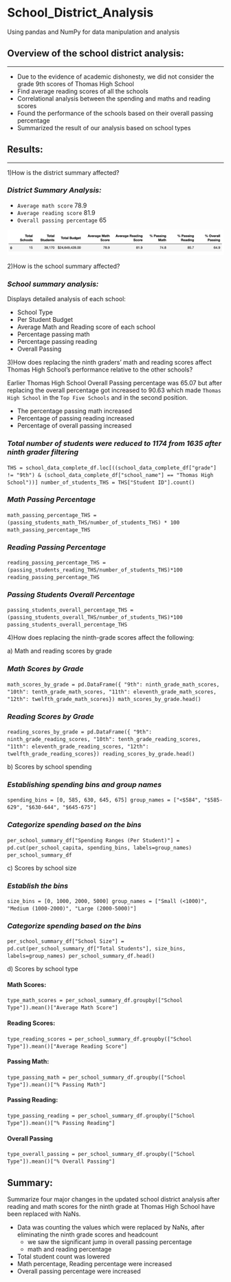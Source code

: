 # School_District_Analysis
Using pandas and NumPy for data manipulation and analysis
## Overview of the school district analysis:
---
- Due to the evidence of academic dishonesty, we did not consider the grade 9th scores of Thomas High School
- Find average reading scores of all the schools
- Correlational analysis between the spending and maths and reading scores
- Found the performance of the schools based on their overall passing percentage 
- Summarized the result of our analysis based on school types 

## Results:
---

1)How is the district summary affected?

### *District Summary Analysis:*

- `Average math score` 78.9
- `Average reading score` 81.9
- `Overall passing percentage` 65

<img src = "District_Summary.png"> </img>

2)How is the school summary affected?

 ### *School summary analysis:*
Displays detailed analysis of each school:
- School Type 
- Per Student Budget
- Average Math and Reading score of each school
- Percentage passing math
- Percentage passing reading
- Overall Passing


3)How does replacing the ninth graders’ math and reading scores affect Thomas High School’s performance relative to the other schools?

Earlier Thomas High School Overall Passing percentage was 65.07 but after replacing the overall percentage got increased to 90.63 which made `Thomas High School` in the `Top Five Schools` and in the second position. 

- The percentage passing math increased
- Percentage of passing reading increased
- Percentage of overall passing increased

### *Total number of students were reduced to 1174 from 1635 after ninth grader filtering*
`THS = school_data_complete_df.loc[((school_data_complete_df["grade"] != "9th") & (school_data_complete_df["school_name"] == "Thomas High School"))] number_of_students_THS = THS["Student ID"].count()`

### *Math Passing Percentage*
`math_passing_percentage_THS =(passing_students_math_THS/number_of_students_THS) * 100
math_passing_percentage_THS`

### *Reading Passing Percentage*
`reading_passing_percentage_THS = (passing_students_reading_THS/number_of_students_THS)*100
reading_passing_percentage_THS`

### *Passing Students Overall Percentage*
`passing_students_overall_percentage_THS = (passing_students_overall_THS/number_of_students_THS)*100
passing_students_overall_percentage_THS`

4)How does replacing the ninth-grade scores affect the following:

a) Math and reading scores by grade

### *Math Scores by Grade*

`math_scores_by_grade = pd.DataFrame({
"9th": ninth_grade_math_scores,
"10th": tenth_grade_math_scores,
"11th": eleventh_grade_math_scores,
"12th": twelfth_grade_math_scores})
math_scores_by_grade.head()`

### *Reading Scores by Grade*

`reading_scores_by_grade = pd.DataFrame({
"9th": ninth_grade_reading_scores,
"10th": tenth_grade_reading_scores,
"11th": eleventh_grade_reading_scores,
"12th": twelfth_grade_reading_scores})
reading_scores_by_grade.head()`

b) Scores by school spending

### *Establishing spending bins and group names*

`spending_bins = [0, 585, 630, 645, 675]
group_names = ["<$584", "$585-629", "$630-644", "$645-675"]`
### *Categorize spending based on the bins*
`per_school_summary_df["Spending Ranges (Per Student)"] = pd.cut(per_school_capita, spending_bins, labels=group_names)
per_school_summary_df`

c) Scores by school size
### *Establish the bins*
`size_bins = [0, 1000, 2000, 5000]
group_names = ["Small (<1000)", "Medium (1000-2000)", "Large (2000-5000)"]`

### *Categorize spending based on the bins*
`per_school_summary_df["School Size"] = pd.cut(per_school_summary_df["Total Students"], size_bins, labels=group_names)
per_school_summary_df.head()`

d) Scores by school type
#### Math Scores:
`type_math_scores = per_school_summary_df.groupby(["School Type"]).mean()["Average Math Score"]`
#### Reading Scores:
`type_reading_scores = per_school_summary_df.groupby(["School Type"]).mean()["Average Reading Score"]`
#### Passing Math:
`type_passing_math = per_school_summary_df.groupby(["School Type"]).mean()["% Passing Math"]`
#### Passing Reading:
`type_passing_reading = per_school_summary_df.groupby(["School Type"]).mean()["% Passing Reading"]`
#### Overall Passing
`type_overall_passing = per_school_summary_df.groupby(["School Type"]).mean()["% Overall Passing"]`

## Summary: 
Summarize four major changes in the updated school district analysis after reading and math scores for the ninth grade at Thomas High School have been replaced with NaNs.

- Data was counting the values which were replaced by NaNs, after eliminating the ninth grade scores and headcount
    - we saw the significant jump in overall passing percentage
    - math and reading percentage 
- Total student count was lowered 
- Math percentage, Reading percentage were increased
- Overall passing percentage were increased 
